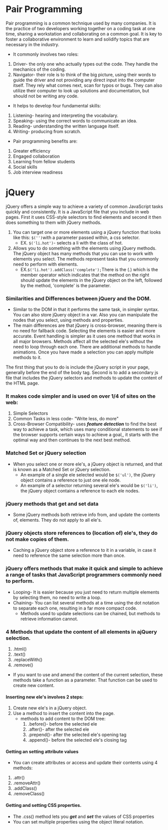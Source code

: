 # Pair Programming
Pair programming is a common technique used by many companies.  It is the practice of two developers working together on a coding task at one time, sharing a workstation and collaborating on a common goal.  It is key to foster a collaborative environment to learn and solidify topics that are necessary in the industry. 
- It commonly involves two roles:
1. Driver- the only one who actually types out the code.  They handle the mechanics of the coding.
1. Navigator- their role is to think of the big picture, using their words to guide the driver and not providing any direct input into the computer itself.  They rely what comes next, scan for typos or bugs.  They can also utilize their computer to look up solutions and documentation, but should not be writing any code.
- It helps to develop four fundamental skills:
1. Listening- hearing and interpreting the vocabulary.
1. Speaking- using the correct words to communicate an idea.
1. Reading- understanding the written language itself.
1. Writing- producing from scratch.
- Pair programming benefits are:
1. Greater efficiency
1. Engaged collaboration
1. Learning from fellow students
1. Social skills
1. Job interview readiness

# jQuery
 jQuery offers a simple way to achieve a variety of common JavaScript tasks quickly and consistently.  It is a JavaScript file that you include in web pages. First it uses CSS-style selectors to find elements and second it then does something to them with jQuery methods.  
1. You can target one or more elements using a jQuery function that looks like this: ```$('')```with a parameter passed within, a css selector.
   - EX. ```$('li.hot')```- selects a li with the class of hot.
2. Allows you to do something with the elements using jQuery methods.  The jQuery object has many methods that you can use to work with elements you select.  The methods represent tasks that you commonly need to perform with elements.
    - EX.```$('li.hot').addClass('complete');```There is the (.) which is the member operator which indicates that the method on the right should update the elements in the jQuery object on the left, followed by the method, 'complete' is the parameter.

### Similarities and Differences between jQuery and the DOM.
   - Similar to the DOM in that it performs the same task, in simpler syntax.  You can also store jQuery object in a var. Also you can manipulate the nodes that you select, using methods and properties.
   - The main differences are that jQuery is cross-browser, meaning there is no need for fallback code.  Selecting the elements is easier and more accurate.  Event handling is simpler as it uses one method that works in all major browsers.  Methods affect all the selected ele's without the need to loop through each one.  There are additional methods to handle animations.  Once you have made a selection you can apply multiple methods to it.<br>

The first thing that you to do is include the jQuery script in your page, generally before the end of the body tag.  Second is to add a secondary js file that includes the jQuery selectors and methods to update the content of the HTML page.<br>

### It makes code simpler and is used on over 1/4 of sites on the web:
1. Simple Selectors
2. Common Tasks in less code- "Write less, do more"
3. Cross-Browser Compatibility- uses ***feature detection*** to find the best way to achieve a task, which uses many conditional statements to see if the browser supports certain ways to achieve a goal,, it starts with the optimal way and then continues to the next best method.

### Matched Set or jQuery selection
- When you select one or more ele's, a jQuery object is returned, and that is known as a Matched Set or jQuery selection.
  - An example of a single ele selected would be ```$('ul')```, the jQuery object contains a reference to just one ele node.
  - An example of a selector returning several ele's would be ```$('li')```, the jQuery object contains a reference to each ele nodes.
### jQuery methods that get and set data
- Some jQuery methods both retrieve info from, and update the contents of, elements. They do not apply to all ele's.

### jQuery objects store references to (location of) ele's, they do not make copies of them.
  - Caching a jQuery object store a reference to it in a variable, in case it need to reference the same selection more than once.

### jQuery offers methods that make it quick and simple to achieve a range of tasks that JavaScript programmers commonly need to perform.
- Looping- It is easier because you just need to return multiple elements by selecting them, no need to write a loop.
- Chaining- You can list several methods at a time using the dot notation to separate each one, resulting in a far more compact code.
  - Methods used to update selections can be chained, but methods to retrieve information cannot.
### 4 Methods that update the content of all elements in  ajQuery selection.
1. .html()
2. .text()
3. .replaceWith()
4. .remove()
- If you want to use and amend the content of the current selection, these methods take a function as a parameter.  That function can be used to create new content.
#### Inserting new ele's involves 2 steps:
1. Create new ele's in a jQuery object.
2. Use a method to insert the content into the page.
   - methods to add content to the DOM tree:<br>
     1. .before()- before the selected ele
     2. .after()- after the selected ele
     3. .prepend()- after the selected ele's opening tag
     4. .append()- before the selected ele's closing tag
#### Getting an setting attribute values
- You can create attributes or access and update their contents using 4 methods:
1. .attr()
2. .removeAttr()
3. .addClass()
4. .removeClass()
#### Getting and setting CSS properties.
- The .css() method lets you ***get*** and ***set*** the values of CSS properties
- You can set multiple properties using the object literal notation.

